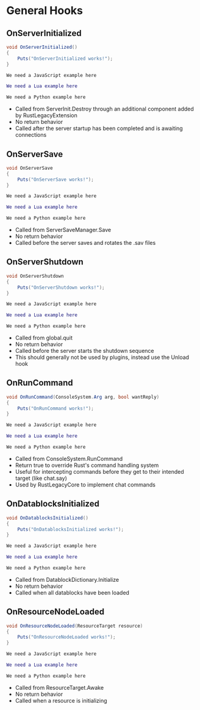 # General Hooks

## OnServerInitialized

``` csharp
void OnServerInitialized()
{
    Puts("OnServerInitialized works!");
}
```

``` javascript
We need a JavaScript example here
```

``` lua
We need a Lua example here
```

``` python
We need a Python example here
```

 * Called from ServerInit.Destroy through an additional component added by RustLegacyExtension
 * No return behavior
 * Called after the server startup has been completed and is awaiting connections

## OnServerSave

``` csharp
void OnServerSave
{
    Puts("OnServerSave works!");
}
```

``` javascript
We need a JavaScript example here
```

``` lua
We need a Lua example here
```

``` python
We need a Python example here
```

 * Called from ServerSaveManager.Save
 * No return behavior
 * Called before the server saves and rotates the .sav files

## OnServerShutdown

``` csharp
void OnServerShutdown
{
    Puts("OnServerShutdown works!");
}
```

``` javascript
We need a JavaScript example here
```

``` lua
We need a Lua example here
```

``` python
We need a Python example here
```

 * Called from global.quit
 * No return behavior
 * Called before the server starts the shutdown sequence
 * This should generally not be used by plugins, instead use the Unload hook

## OnRunCommand

``` csharp
void OnRunCommand(ConsoleSystem.Arg arg, bool wantReply)
{
    Puts("OnRunCommand works!");
}
```

``` javascript
We need a JavaScript example here
```

``` lua
We need a Lua example here
```

``` python
We need a Python example here
```

 * Called from ConsoleSystem.RunCommand
 * Return true to override Rust's command handling system
 * Useful for intercepting commands before they get to their intended target (like chat.say)
 * Used by RustLegacyCore to implement chat commands

## OnDatablocksInitialized

``` csharp
void OnDatablocksInitialized()
{
    Puts("OnDatablocksInitialized works!");
}
```

``` javascript
We need a JavaScript example here
```

``` lua
We need a Lua example here
```

``` python
We need a Python example here
```
 * Called from DatablockDictionary.Initialize
 * No return behavior
 * Called when all datablocks have been loaded

## OnResourceNodeLoaded

``` csharp
void OnResourceNodeLoaded(ResourceTarget resource)
{
    Puts("OnResourceNodeLoaded works!");
}
```

``` javascript
We need a JavaScript example here
```

``` lua
We need a Lua example here
```

``` python
We need a Python example here
```

 * Called from ResourceTarget.Awake
 * No return behavior
 * Called when a resource is initializing
